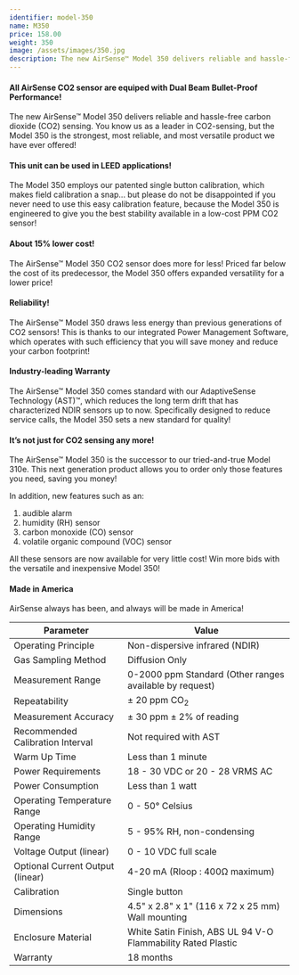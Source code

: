 ```yaml
---
identifier: model-350 
name: M350 
price: 158.00
weight: 350
image: /assets/images/350.jpg
description: The new AirSense™ Model 350 delivers reliable and hassle-free carbon dioxide (CO2) sensing. You know us as a leader in CO2-sensing, but the Model 350 is the strongest, most reliable, and most versatile product we have ever offered! The Model 350 employs our patented single button calibration, which makes field calibration a snap... but please do not be disappointed if you never need to use this easy calibration feature, because the Model 350 is engineered to give you the best stability available in a low-cost PPM CO2 sensor!
---
```

#### All AirSense CO2 sensor are equiped with Dual Beam Bullet-Proof Performance!

The new AirSense™ Model 350 delivers reliable and hassle-free carbon dioxide (CO2) sensing. You know us as a leader in CO2-sensing, but the Model 350 is the strongest, most reliable, and most versatile product we have ever offered!

#### This unit can be used in LEED applications!

The Model 350 employs our patented single button calibration, which makes field calibration a snap... but please do not be disappointed if you never need to use this easy calibration feature, because the Model 350 is engineered to give you the best stability available in a low-cost PPM CO2 sensor!

#### About 15% lower cost!

The AirSense™ Model 350 CO2 sensor does more for less! Priced far below the cost of its predecessor, the Model 350 offers expanded versatility for a lower price!

#### Reliability!

The AirSense™ Model 350 draws less energy than previous generations of CO2 sensors! This is thanks to our integrated Power Management Software, which operates with such efficiency that you will save money and reduce your carbon footprint!

#### Industry-leading Warranty

The AirSense™ Model 350 comes standard with our AdaptiveSense Technology (AST)™, which reduces the long term drift that has characterized NDIR sensors up to now. Specifically designed to reduce service calls, the Model 350 sets a new standard for quality!

#### It’s not just for CO2 sensing any more!

The AirSense™ Model 350 is the successor to our tried-and-true Model 310e. This next generation product allows you to order only those features you need, saving you money!

In addition, new features such as an:

1. audible alarm
2. humidity (RH) sensor
3. carbon monoxide (CO) sensor
4. volatile organic compound (VOC) sensor 

All these sensors are now available for very little cost!  Win more bids with the versatile and inexpensive Model 350!

#### Made in America
AirSense always has been, and always will be made in America!


| Parameter | Value |
| --- | ----------- |
| Operating Principle | Non-dispersive infrared (NDIR) |
| Gas Sampling Method | Diffusion Only |
| Measurement Range | 0-2000 ppm Standard (Other ranges available by request) |
| Repeatability | ± 20 ppm CO<sub>2</sub> |
| Measurement Accuracy | ± 30 ppm ± 2% of reading |
| Recommended Calibration Interval | Not required with AST |
| Warm Up Time | Less than 1 minute |
| Power Requirements | 18 - 30 VDC or 20 - 28 VRMS AC |
| Power Consumption | Less than 1 watt |
| Operating Temperature Range | 0 - 50° Celsius |
| Operating Humidity Range | 5 - 95% RH, non-condensing |
| Voltage Output (linear) | 0 - 10 VDC full scale |
| Optional Current Output (linear) | 4-20 mA (Rloop : 400Ω maximum) |
| Calibration | Single button |
| Dimensions | 4.5" x 2.8" x 1" (116 x 72 x 25 mm) Wall mounting |
|Enclosure Material | White Satin Finish, ABS UL 94 V-O Flammability Rated Plastic |
| Warranty | 18 months |
